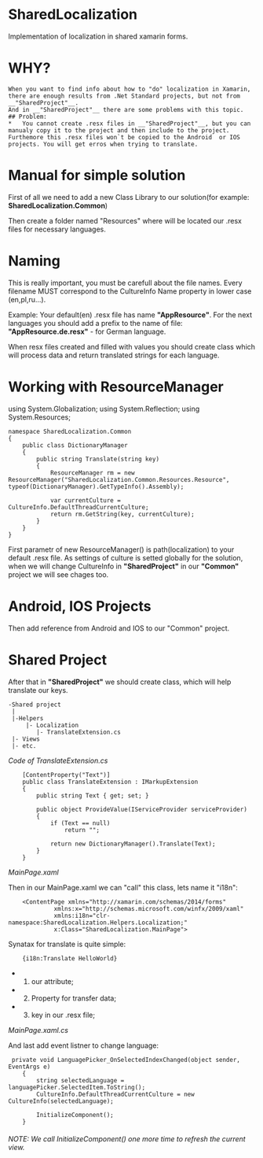 # SharedLocalization
Implementation of localization in shared xamarin forms.

# WHY?

    When you want to find info about how to "do" localization in Xamarin, there are enough results from .Net Standard projects, but not from __"SharedProject"__.
    And in __"SharedProject"__ there are some problems with this topic.
    ## Problem:
    *   You cannot create .resx files in __"SharedProject"__, but you can manualy copy it to the project and then include to the project. Furthemore this .resx files won`t be copied to the Android  or IOS projects. You will get erros when trying to translate.

# Manual for simple solution
First of all we need to add a new Class Library to our solution(for example: __SharedLocalization.Common__)

Then create a folder named "Resources" where will be located our .resx files for necessary languages.

# Naming
This is really important, you must be carefull about the file names.
Every filename MUST correspond to the CultureInfo Name property in lower case (en,pl,ru...).

Example: Your default(en) .resx file has name __"AppResource"__. For the next languages you should add a prefix to the name of file:
__"AppResource.de.resx"__ - for German language.

When resx files created and filled with values you should create class which will process data and return translated strings for each language.

# Working with ResourceManager
using System.Globalization;
using System.Reflection;
using System.Resources;

```
namespace SharedLocalization.Common
{
    public class DictionaryManager
    {
        public string Translate(string key)
        {
            ResourceManager rm = new ResourceManager("SharedLocalization.Common.Resources.Resource", typeof(DictionaryManager).GetTypeInfo().Assembly);

            var currentCulture = CultureInfo.DefaultThreadCurrentCulture;
            return rm.GetString(key, currentCulture);
        }
    }
}
```

First parametr of new ResourceManager() is path(localization) to your default .resx file.
As settings of culture is setted globally for the solution, when we will change CultureInfo in __"SharedProject"__ in our __"Common"__ project we will see chages too.

# Android, IOS Projects
Then add reference from Android and IOS to our "Common" project.

# Shared Project
After that in __"SharedProject"__ we should create class, which will help translate our keys. 
```
-Shared project
 |
 |-Helpers
     |- Localization
        |- TranslateExtension.cs
 |- Views
 |- etc.
```

*Code of TranslateExtension.cs*

```
    [ContentProperty("Text")]
    public class TranslateExtension : IMarkupExtension
    {
        public string Text { get; set; }

        public object ProvideValue(IServiceProvider serviceProvider)
        {
            if (Text == null)
                return "";

            return new DictionaryManager().Translate(Text);
        }
    }
```
*MainPage.xaml*

Then in our MainPage.xaml we can "call" this class, lets name it "i18n":

```
    <ContentPage xmlns="http://xamarin.com/schemas/2014/forms"
             xmlns:x="http://schemas.microsoft.com/winfx/2009/xaml"
             xmlns:i18n="clr-namespace:SharedLocalization.Helpers.Localization;"
             x:Class="SharedLocalization.MainPage">
```

Synatax for translate is quite simple:
```
    {i18n:Translate HelloWorld}
```

* 1) our attribute;
* 2) Property for transfer data;
* 3) key in our .resx file;

*MainPage.xaml.cs*

And last add event listner to change language:

```
 private void LanguagePicker_OnSelectedIndexChanged(object sender, EventArgs e)
    {
        string selectedLanguage = languagePicker.SelectedItem.ToString();
        CultureInfo.DefaultThreadCurrentCulture = new CultureInfo(selectedLanguage);

        InitializeComponent();
    }
```
###### NOTE: We call InitializeComponent() one more time to refresh the current view.
